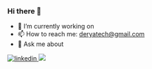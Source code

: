 ### Hi there 👋


- 🔭 I’m currently working on 
- 📫 How to reach me: deryatech@gmail.com
- 💬 Ask me about 
<a href="https://www.linkedin.com/in/mattderya/" target="_blank">
<img src=https://img.shields.io/badge/LinkedIn-0077B5?style=for-the-badge&logo=linkedin&logoColor=white alt=linkedin style="margin-bottom: 5px;" />
</a>
<a target="_blank"href="https://medium.com/@mattderya"><img src="https://img.shields.io/badge/Medium-12100E?style=for-the-badge&logo=medium&logoColor=white" /></a>&nbsp;&nbsp;&nbsp;

<!--
**lazepam/lazepam** is a ✨ _special_ ✨ repository because its `README.md` (this file) appears on your GitHub profile.

Here are some ideas to get you started:

- 🔭 I’m currently working on ...
- 🌱 I’m currently learning ...
- 👯 I’m looking to collaborate on ...
- 🤔 I’m looking for help with ...
- 💬 Ask me about ...
- 📫 How to reach me: ...
- 😄 Pronouns: ...
- ⚡ Fun fact: ...
-->
